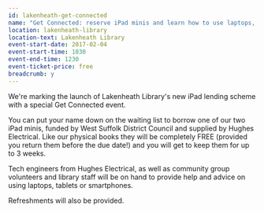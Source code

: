 ```yaml
---
id: lakenheath-get-connected
name: "Get Connected: reserve iPad minis and learn how to use laptops, tablets and smartphones"
location: lakenheath-library
location-text: Lakenheath Library
event-start-date: 2017-02-04
event-start-time: 1030
event-end-time: 1230
event-ticket-price: free
breadcrumb: y
---
```


We're marking the launch of Lakenheath Library's new iPad lending scheme with a special Get Connected event.

You can put your name down on the waiting list to borrow one of our two iPad minis, funded by West Suffolk District Council and supplied by Hughes Electrical. Like our physical books they will be completely FREE (provided you return them before the due date!) and you will get to keep them for up to 3 weeks.

Tech engineers from Hughes Electrical, as well as community group volunteers and library staff will be on hand to provide help and advice on using laptops, tablets or smartphones.

Refreshments will also be provided.
